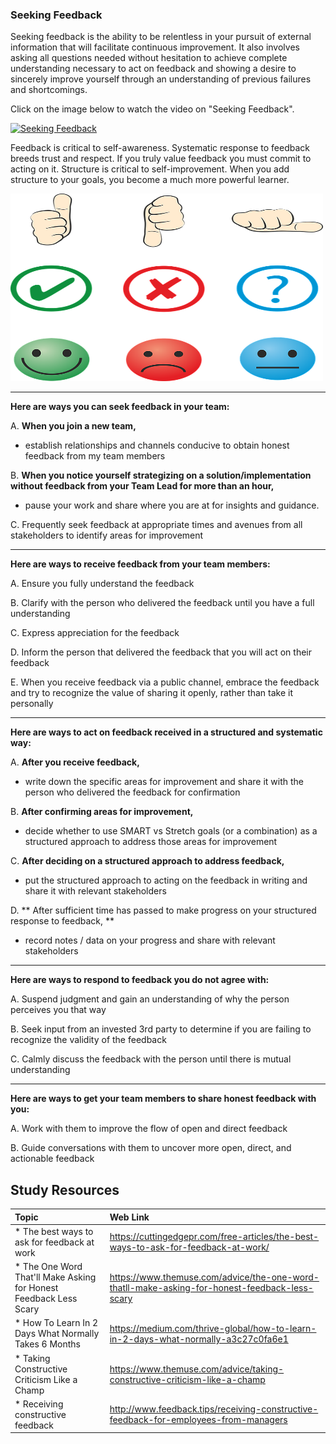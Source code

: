 ### **Seeking Feedback**
Seeking feedback is the ability to be relentless in your pursuit of external information that will facilitate continuous improvement. It also involves asking all questions needed without hesitation to achieve complete understanding necessary to act on feedback and showing a desire to sincerely improve yourself through an understanding of previous failures and shortcomings.

Click on the image below to watch the video on "Seeking Feedback".

[![Seeking Feedback](http://img.youtube.com/vi/ijB2KFFwp7c/0.jpg)](http://www.youtube.com/watch?v=ijB2KFFwp7c "Seeking Feedback")

Feedback is critical to self-awareness. Systematic response to feedback breeds trust and respect. If you truly value feedback you must commit to acting on it. Structure is critical to self-improvement. When you add structure to your goals, you become a much more powerful learner.

<img src="images/feedback-1311638_640.png" width="500" height = "300"/>

------

**Here are ways you can seek feedback in your team:**

A. **When you join a new team,**
- establish relationships and channels conducive to obtain honest feedback from my team members

B. **When you notice yourself strategizing on a solution/implementation without feedback from your Team Lead for more than an hour,**
- pause your work and share where you are at for insights and guidance.

C. Frequently seek feedback at appropriate times and avenues from all stakeholders to identify areas for improvement


-------

**Here are ways to receive feedback from your team members:**

A. Ensure you fully understand the feedback

B. Clarify with the person who delivered the feedback until you have a full understanding

C. Express appreciation for the feedback

D. Inform the person that delivered the feedback that you will act on their feedback

E. When you receive feedback via a public channel, embrace the feedback and try to recognize the value of sharing it openly, rather than take it personally

-------

**Here are ways to act on feedback received in a structured and systematic way:**

A. **After you receive feedback,**
- write down the specific areas for improvement and share it with the person who delivered the feedback for confirmation

B. **After confirming areas for improvement,**
- decide whether to use SMART vs Stretch goals (or a combination) as a structured approach to address those areas for improvement

C. **After deciding on a structured approach to address feedback,**
- put the structured approach to acting on the feedback in writing and share it with relevant stakeholders

D. ** After sufficient time has passed to make progress on your structured response to feedback, **
- record notes / data on your progress and share with relevant stakeholders

-------

**Here are ways to respond to feedback you do not agree with:**

A. Suspend judgment and gain an understanding of why the person perceives you that way

B. Seek input from an invested 3rd party to determine if you are failing to recognize the validity of the feedback

C. Calmly discuss the feedback with the person until there is mutual understanding

-------

**Here are ways to get your team members to share honest feedback with you:**

A. Work with them to improve the flow of open and direct feedback

B. Guide conversations with them to uncover more open, direct, and actionable feedback

Study Resources
----------------


| Topic   |  Web Link      |
|:---------|:----------|
| * The best ways to ask for feedback at work|https://cuttingedgepr.com/free-articles/the-best-ways-to-ask-for-feedback-at-work/ |
| * The One Word That'll Make Asking for Honest Feedback Less Scary|https://www.themuse.com/advice/the-one-word-thatll-make-asking-for-honest-feedback-less-scary|
| * How To Learn In 2 Days What Normally Takes 6 Months |https://medium.com/thrive-global/how-to-learn-in-2-days-what-normally-a3c27c0fa6e1|
| * Taking Constructive Criticism Like a Champ|https://www.themuse.com/advice/taking-constructive-criticism-like-a-champ|
| * Receiving constructive feedback|http://www.feedback.tips/receiving-constructive-feedback-for-employees-from-managers|
